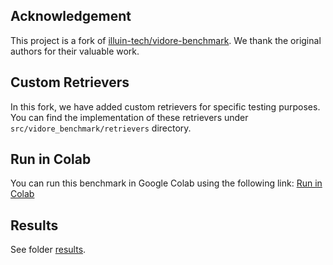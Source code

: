 ## Acknowledgement

This project is a fork of [illuin-tech/vidore-benchmark](https://github.com/illuin-tech/vidore-benchmark). We thank the original authors for their valuable work.

## Custom Retrievers

In this fork, we have added custom retrievers for specific testing purposes. You can find the implementation of these retrievers under `src/vidore_benchmark/retrievers` directory.

## Run in Colab

You can run this benchmark in Google Colab using the following link: [Run in Colab](https://colab.research.google.com/drive/1YbxLDcbjrOwJC56gDXuA7fl31YkEyRsO?usp=sharing)

## Results

See folder [results](./results/).